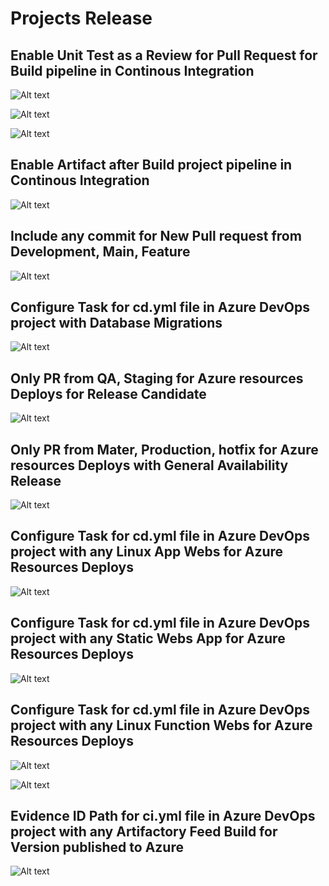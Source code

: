 # Projects Release

## Enable Unit Test as a Review for Pull Request for Build pipeline in Continous Integration

![Alt text](branch-policy.png)

![Alt text](branch-policy-3.png)

![Alt text][def]

## Enable Artifact after Build project pipeline in Continous Integration

![Alt text](image-3.png)

## Include any commit for New Pull request from Development, Main, Feature

![Alt text](image-2.png)

## Configure Task for cd.yml file in Azure DevOps project with Database Migrations

![Alt text](image.png)

## Only PR from QA, Staging for Azure resources Deploys for Release Candidate

![Alt text](image-4.png)

## Only PR from Mater, Production, hotfix for Azure resources Deploys with General Availability Release

![Alt text](image-5.png)

## Configure Task for cd.yml file in Azure DevOps project with any Linux App Webs for Azure Resources Deploys

![Alt text](image-9.png)

## Configure Task for cd.yml file in Azure DevOps project with any Static Webs App for Azure Resources Deploys

![Alt text](image-1.png)

## Configure Task for cd.yml file in Azure DevOps project with any Linux Function Webs for Azure Resources Deploys

![Alt text](image-6.png)

![Alt text](image-7.png)

## Evidence ID Path for ci.yml file in Azure DevOps project with any Artifactory Feed Build for Version published to Azure

![Alt text](image-8.png)

[def]: branch-policy-2.png
